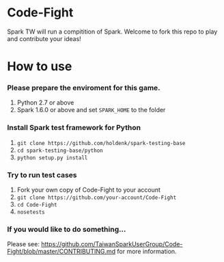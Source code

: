 # Code-Fight

Spark TW will run a compitition of Spark.
Welcome to fork this repo to play and contribute your ideas!

# How to use

### Please prepare the enviroment for this game.
1. Python 2.7 or above
2. Spark 1.6.0 or above and set `SPARK_HOME` to the folder


### Install Spark test framework for Python
1. `git clone https://github.com/holdenk/spark-testing-base`
2. `cd spark-testing-base/python`
3. `python setup.py install`
 

### Try to run test cases
1. Fork your own copy of Code-Fight to your account
2. `git clone https://github.com/your-account/Code-Fight`
3. `cd Code-Fight`
4. `nosetests`

### If you would like to do something...
Please see: https://github.com/TaiwanSparkUserGroup/Code-Fight/blob/master/CONTRIBUTING.md for more information.

